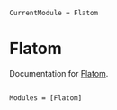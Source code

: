 ```@meta
CurrentModule = Flatom
```

# Flatom

Documentation for [Flatom](https://github.com/MurrellGroup/Flatom.jl).

```@index
```

```@autodocs
Modules = [Flatom]
```
